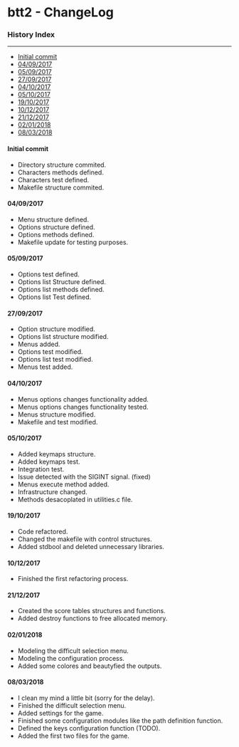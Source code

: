 # btt2 - ChangeLog

### History Index
---

   * [Initial commit ][1]
   * [04/09/2017][2]
   * [05/09/2017][3]
   * [27/09/2017][4]
   * [04/10/2017][5]
   * [05/10/2017][6]
   * [19/10/2017][7]
   * [10/12/2017][8]
   * [21/12/2017][9]
   * [02/01/2018][10]
   * [08/03/2018][11]

#### Initial commit

  * Directory structure commited.
  * Characters methods defined.
  * Characters test defined.
  * Makefile structure commited.

#### 04/09/2017

  * Menu structure defined.
  * Options structure defined.
  * Options methods defined.
  * Makefile update for testing purposes.

#### 05/09/2017

  * Options test defined.
  * Options list Structure defined.
  * Options list methods defined.
  * Options list Test defined.
  
#### 27/09/2017
  
  * Option structure modified.
  * Options list structure modified.
  * Menus added.
  * Options test modified.
  * Options list test modified.
  * Menus test added.

#### 04/10/2017

  * Menus options changes functionality added.
  * Menus options changes functionality tested.
  * Menus structure modified.
  * Makefile and test modified.

#### 05/10/2017

  * Added keymaps structure.
  * Added keymaps test.
  * Integration test.
  * Issue detected with the SIGINT signal. (fixed)
  * Menus execute method added.
  * Infrastructure changed.
  * Methods desacoplated in utilities.c file.
  
#### 19/10/2017

  * Code refactored.
  * Changed the makefile with control structures.
  * Added stdbool and deleted unnecessary libraries.
  
#### 10/12/2017

  * Finished the first refactoring process.
  
#### 21/12/2017

  * Created the score tables structures and functions.
  * Added destroy functions to free allocated memory.
  
#### 02/01/2018

  * Modeling the difficult selection menu.
  * Modeling the configuration process.
  * Added some colores and beautyfied the outputs.
  
#### 08/03/2018

  * I clean my mind a little bit (sorry for the delay).
  * Finished the difficult selection menu.
  * Added settings for the game.
  * Finished some configuration modules like the path definition function.
  * Defined the keys configuration function (TODO).
  * Added the first two files for the game.

[1]: https://github.com/johanjerger/btt2/blob/master/changelog.md#initial-commit
[2]: https://github.com/johanjerger/btt2/blob/master/changelog.md#04092017
[3]: https://github.com/johanjerger/btt2/blob/master/changelog.md#05092017
[4]: https://github.com/johanjerger/btt2/blob/master/changelog.md#27092017
[5]: https://github.com/johanjerger/btt2/blob/master/changelog.md#04102017
[6]: https://github.com/johanjerger/btt2/blob/master/changelog.md#05102017
[7]: https://github.com/johanjerger/btt2/blob/master/changelog.md#19102017
[8]: https://github.com/johanjerger/btt2/blob/master/changelog.md#10122017
[9]: https://github.com/johanjerger/btt2/blob/master/changelog.md#21122017
[10]: https://github.com/johanjerger/btt2/blob/master/changelog.md#02012018
[11]: https://github.com/johanjerger/btt2/blob/master/changelog.md#08032018
